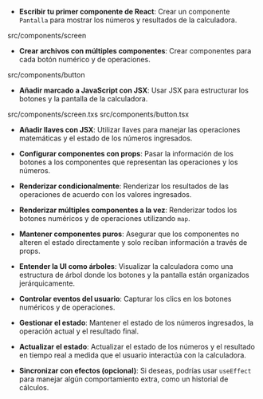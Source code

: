 - **Escribir tu primer componente de React**: Crear un componente `Pantalla` para mostrar los números y resultados de la calculadora. 

src/components/screen

- **Crear archivos con múltiples componentes**: Crear componentes para cada botón numérico y de operaciones.

src/components/button

- **Añadir marcado a JavaScript con JSX**: Usar JSX para estructurar los botones y la pantalla de la calculadora.

src/components/screen.txs
src/components/button.tsx

- **Añadir llaves con JSX**: Utilizar llaves para manejar las operaciones matemáticas y el estado de los números ingresados.


- **Configurar componentes con props**: Pasar la información de los botones a los componentes que representan las operaciones y los números.
- **Renderizar condicionalmente**: Renderizar los resultados de las operaciones de acuerdo con los valores ingresados.
- **Renderizar múltiples componentes a la vez**: Renderizar todos los botones numéricos y de operaciones utilizando `map`.
- **Mantener componentes puros**: Asegurar que los componentes no alteren el estado directamente y solo reciban información a través de props.
- **Entender la UI como árboles**: Visualizar la calculadora como una estructura de árbol donde los botones y la pantalla están organizados jerárquicamente.
- **Controlar eventos del usuario**: Capturar los clics en los botones numéricos y de operaciones.
- **Gestionar el estado**: Mantener el estado de los números ingresados, la operación actual y el resultado final.
- **Actualizar el estado**: Actualizar el estado de los números y el resultado en tiempo real a medida que el usuario interactúa con la calculadora.
- **Sincronizar con efectos (opcional)**: Si deseas, podrías usar `useEffect` para manejar algún comportamiento extra, como un historial de cálculos.